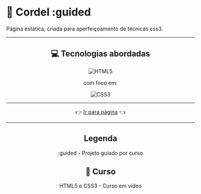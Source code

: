 # 🏰 Cordel :guided

Página estática, criada para aperfeiçoamento de técnicas css3.

----

<div align="center">

## 💻 Tecnologias abordadas

![HTML5](https://img.shields.io/badge/html5-%23E34F26.svg?style=for-the-badge&logo=html5&logoColor=white)

  com foco em:

![CSS3](https://img.shields.io/badge/css3-%231572B6.svg?style=for-the-badge&logo=css3&logoColor=white)

----

👉 [Ir para página](https://raimonesbarros.github.io/Cordel/) 👈

----

## Legenda
:guided - Projeto guiado por curso

## 📖 Curso

HTML5 e CSS3 - Curso em vídeo

</div>
